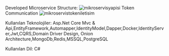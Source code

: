 Developed Microservice Structure:
![mikroservisyapisi](https://user-images.githubusercontent.com/83770616/235880721-62c9b79b-51b1-447e-9a1a-3226937e6ac5.PNG)
Token Communication
![mikroservistokeniletisim](https://user-images.githubusercontent.com/83770616/235882221-34b47f18-51df-4b18-a206-63edc6454ec4.PNG)



Kullanılan Teknolojiler: Asp.Net Core Mvc & Api,EntityFramework,Automapper,IdentityModel,Dapper,Docker,IdentityServer,Jwt,CQRS,Domain Driver Design, Onion Architecture,MongoDb,Redis,MSSQL,PostgreSQL

Kullanılan Dil: C#
